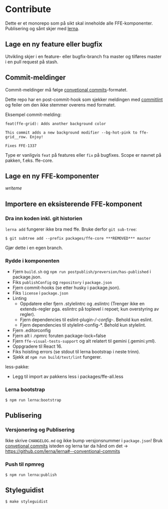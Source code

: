 # Contribute

Dette er et monorepo som på sikt skal inneholde alle FFE-komponenter.
Publisering og sånt skjer med [lerna](https://lernajs.io).

## Lage en ny feature eller bugfix

Utvikling skjer i en feature- eller bugfix-branch fra master og tilføres master
i en pull request på stash.

## Commit-meldinger

Commit-meldinger må følge [convetional commits](https://conventionalcommits.org/)-formatet.

Dette repo har en post-commit-hook som sjekker meldingen med [commitlint](https://github.com/marionebl/commitlint)
og feiler om den ikke stemmer overens med formatet.

Eksempel commit-melding:

```
feat(ffe-grid): Adds another background color

This commit adds a new background modifier --bg-hot-pink to ffe-grid__row. Enjoy!

Fixes FFE-1337
```

Type er vanligvis `feat` på features eller `fix` på bugfixes. Scope er navnet på pakken, f.eks. ffe-core.

## Lage en ny FFE-komponenter

_writeme_

## Importere en eksisterende FFE-komponent

### Dra inn koden inkl. git historien

`lerna add` fungerer ikke bra med ffe. Bruke derfor `git sub-tree`:

```
$ git subtree add --prefix packages/ffe-core ***REMOVED*** master
```

Gjør dette i en egen branch.

### Rydde i komponenten

* Fjern `build.sh` og `npm run postpublish/preversion/has-published` i package.json.
* Fiks `publishConfig` og `repository` i `package.json`
* Fjern commit-hooks (se etter husky i package.json).
* Fiks `license` i `package.json`
* Linting
  * Oppdatere eller fjern .stylelintrc og .eslintrc (Trenger ikke en extends-regler pga. eslintrc på toplevel i repoet; kun overstyring av regler).
  * Fjern dependencies til eslint-plugin-*/-config-*. Behold kun eslint.
  * Fjern dependencies til stylelint-config-*. Behold kun stylelint.
* Fjern .editorconfig
* Fjern alt i .npmrc foruten package-lock=false
* Fjern `ffe-visual-tests-support` og alt relatert til gemini (.gemini.yml).
* Oppgradere til React 16.
* Fiks hoisting errors (se stdout til lerna bootstrap i neste trinn).
* Sjekk at `npm run build/test/lint` fungerer.

less-pakke:
* Legg til import av pakkens less i packages/ffe-all.less


### Lerna bootstrap

```
$ npm run lerna:bootstrap
```

## Publisering

###  Versjonering og Publisering

Ikke skrive `CHANGELOG.md` og ikke bump versjonsnummer i `package.json`!
Bruk [convetional commits](https://conventionalcommits.org/) isteden og lerna tar da hånd om det
-> https://github.com/lerna/lerna#--conventional-commits


### Push til npmreg

```
$ npm run lerna:publish
```

## Styleguidist

```
$ make styleguidist
```
